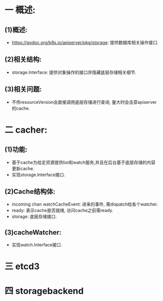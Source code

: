 # 一 概述:
## (1)概述:
- https://godoc.org/k8s.io/apiserver/pkg/storage: 提供数据库相关操作接口.

## (2)相关结构:
- storage.Interface: 提供对象操作的接口并隐藏底层存储相关细节.

## (3)相关问题:
- 不传resourceVersion会直接调用底层存储进行查询, 量大时会击穿apiserver的cache.

# 二 cacher:
## (1)功能:
- 基于cache为给定资源提供list和watch服务,并且在后台基于底层存储的内容更新cache.
- 实现storage.Interface接口.

## (2)Cache结构体:
- incoming chan watchCacheEvent: 进来的事件, 需dispatch给各个watcher.
- ready: 表示cache是否就绪, 访问cache之前需ready.
- storage: 底层存储接口.

## (3)cacheWatcher:
- 实现watch.Interface接口.

# 三 etcd3

# 四 storagebackend
